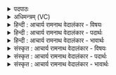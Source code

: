 <details><summary>पदपाठः</summary>

प्र꣢। उ꣣। सु꣢। अ꣣स्मै। पुरोरथ꣢म्। पु꣣रः। रथ꣢म्। इ꣡न्द्रा꣢꣯य। शू꣣ष꣢म्। अ꣣र्चत। अभी꣡के꣢। चि꣣त्। उ। लोककृ꣢त्। लो꣣क। कृ꣢त्। सङ्गे꣡। स꣣म्। गे꣢। स꣣म꣡त्सु꣢। स꣣। म꣡त्सु꣢꣯। वृ꣣त्रहा꣢। वृ꣣त्र। हा꣢। अ꣣स्मा꣡क꣢म्। बो꣣धि। चोदिता꣢। न꣡भ꣢꣯न्ताम्। अ꣣न्यके꣡षा꣢म्। अ꣣न्। यके꣡षा꣢म्। ज्या꣣काः꣢। अ꣡धि꣢꣯। ध꣡न्व꣢꣯सु। १८०१।
</details>

<details><summary>अधिमन्त्रम् (VC)</summary>

- इन्द्रः
- सुदासः पैजवनः
- शक्वरी
- धैवतः
</details>

<details><summary>हिन्दी : आचार्य रामनाथ वेदालंकार - विषयः</summary>

प्रथम मन्त्र में परमात्मा के शत्रुविनाश के गुण की प्रशंसा की गयी है।
</details>

<details><summary>हिन्दी : आचार्य रामनाथ वेदालंकार - पदार्थः</summary>

पदार्थान्वयभाषाः -  हे साथियो ! (अस्मै इन्द्राय) इस जगदीश्वर के महिमा-गान के लिए, (पुरोरथम्) रथ को सबसे आगे रखनेवाले (शूषम्) इसके बल की (प्र अर्चत उ) प्रशंसा करो। वह (अभीके चित् उ) अपने सखा के ऊपर आक्रमण होने पर (लोककृत्) उसे विजय दिलानेवाला होता है। (समत्सु) देवासुरसङ्ग्रामों में (सङ्गे) मुठभेड़ होने पर (वृत्रहा) पाप आदि शत्रुओं का वधकर्ता होता है। वह जगदीश्वर (अस्माकम्) हम वीरों का (चोदिता) प्रेरक होता हुआ (बोधि) हमें उद्बोधन देवे। (धन्वसु अधि) धनुषों पर चढ़ायी हुई (अन्यकेषाम्) शत्रुओं की (ज्याकाः) डोरियाँ (नभन्ताम्) टूट जाएँ, अर्थात् वे साधनहीन होकर पराजित हो जाएँ ॥१॥ यहाँ श्लेष से जीवात्मापरक और सेनापतिपरक अर्थ भी जानना चाहिए ॥१॥
</details>

<details><summary>हिन्दी : आचार्य रामनाथ वेदालंकार - भावार्थः</summary>

भावार्थभाषाः -  जैसे वीर सेनापति आक्रान्ता शत्रुओं को मारकर अपने राष्ट्र को विजय दिलाता है,वैसे ही परमेश्वर पाप,विघ्न आदि रूप वैरियों को विनष्ट करके अपने उपासकों को विजयी करता है ॥१॥
</details>

<details><summary>संस्कृत : आचार्य रामनाथ वेदालंकार - विषयः</summary>

तत्रादौ परमात्मनः शत्रुविनाशगुणः प्रशस्यते।
</details>

<details><summary>संस्कृत : आचार्य रामनाथ वेदालंकार - पदार्थः</summary>

पदार्थान्वयभाषाः -  हे सखायः ! (अस्मै इन्द्राय) एतस्मै जगदीश्वराय, अस्य जगदीश्वरस्य महिमानं गातुमित्यर्थः, (पुरोरथम्) येन रथः सर्वेषां पुरः तिष्ठति तादृशम्, सर्वाग्रगन्तृत्वहेतुमित्यर्थः (शूषम्) अस्य बलम् (प्र अर्चत उ) प्रशंसत ! सः (अभीके चित् उ) स्वसख्युः उपरि आक्रमणे जाते (लोककृत्) तस्य विजयकर्ता जायते। (समत्सु) देवासुरसंग्रामेषु (सङ्गे) संघट्टे सति (वृत्रहा) पापादीनां शत्रूणां हन्ता भवति। स जगदीश्वरः (अस्माकम्) वीराणाम् अस्माकम् (चोदिता) प्रेरकः सन् (बोधि) अस्मान् उद्बोधयेत्। [बुध अवगमने, ण्यर्थगर्भः, विध्यर्थे लुङ्, अडभावश्च] (धन्वसु अधि) धनुःषु अधिरोपिताः (अन्यकेषाम्) शत्रूणाम् (ज्याकाः) प्रत्यञ्चाः (नभन्ताम्) त्रुट्यन्ताम्, ते निःसाधना भूत्वा पराजीयन्तामिति भावः। [नभ हिंसायाम्, भ्वादिः] ॥१॥ अत्र श्लेषेण जीवात्मपरः सेनापतिपरश्चाप्यर्थोऽध्यवसेयः ॥१॥
</details>

<details><summary>संस्कृत : आचार्य रामनाथ वेदालंकार - भावार्थः</summary>

भावार्थभाषाः -  यथा वीरः सेनापतिराक्रान्तॄन् शत्रून् हत्वा स्वराष्ट्रस्य विजयं कारयति तथैव परमेश्वरः पापविघ्नादिरूपान् रिपून् विनाश्य स्वोपासकान् विजयिनः करोति ॥१॥
</details>
